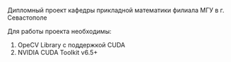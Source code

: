 Дипломный проект кафедры прикладной математики филиала МГУ в г. Севастополе

Для работы проекта необходимы:
1. OpeCV Library с поддержкой CUDA
2. NVIDIA CUDA Toolkit v6.5+
